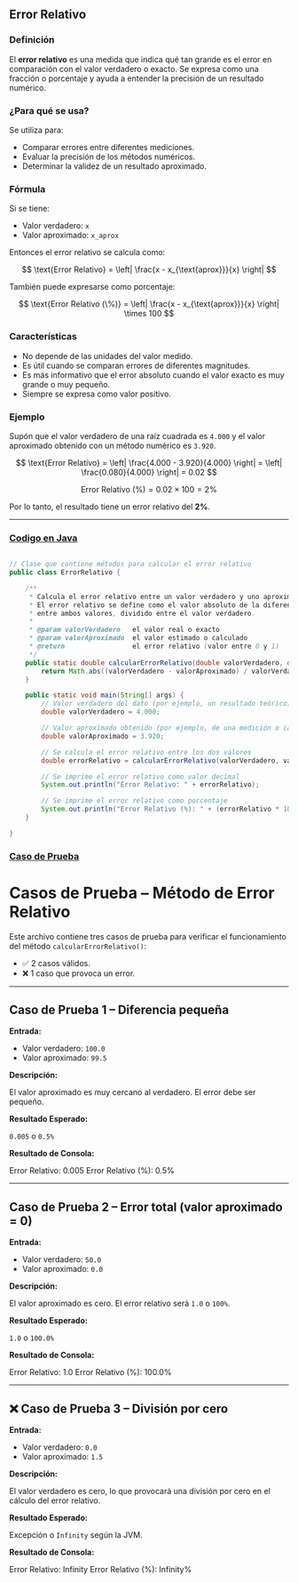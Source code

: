## Error Relativo

### Definición
El **error relativo** es una medida que indica qué tan grande es el error en comparación con el valor verdadero o exacto. Se expresa como una fracción o porcentaje y ayuda a entender la precisión de un resultado numérico.

### ¿Para qué se usa?
Se utiliza para:
- Comparar errores entre diferentes mediciones.
- Evaluar la precisión de los métodos numéricos.
- Determinar la validez de un resultado aproximado.

### Fórmula

Si se tiene:
- Valor verdadero: `x`
- Valor aproximado: `x_aprox`

Entonces el error relativo se calcula como:

$$
\text{Error Relativo} = \left| \frac{x - x_{\text{aprox}}}{x} \right|
$$

También puede expresarse como porcentaje:

$$
\text{Error Relativo (\%)} = \left| \frac{x - x_{\text{aprox}}}{x} \right| \times 100
$$

### Características
- No depende de las unidades del valor medido.
- Es útil cuando se comparan errores de diferentes magnitudes.
- Es más informativo que el error absoluto cuando el valor exacto es muy grande o muy pequeño.
- Siempre se expresa como valor positivo.

### Ejemplo

Supón que el valor verdadero de una raíz cuadrada es `4.000` y el valor aproximado obtenido con un método numérico es `3.920`.

$$
\text{Error Relativo} = \left| \frac{4.000 - 3.920}{4.000} \right| = \left| \frac{0.080}{4.000} \right| = 0.02
$$

$$
\text{Error Relativo (\%)} = 0.02 \times 100 = 2\%
$$

Por lo tanto, el resultado tiene un error relativo del **2%**.

---

### [Codigo en Java](ErrorRelativo.java)

```java

// Clase que contiene métodos para calcular el error relativo
public class ErrorRelativo {

    /**
     * Calcula el error relativo entre un valor verdadero y uno aproximado.
     * El error relativo se define como el valor absoluto de la diferencia
     * entre ambos valores, dividido entre el valor verdadero.
     *
     * @param valorVerdadero   el valor real o exacto
     * @param valorAproximado  el valor estimado o calculado
     * @return                 el error relativo (valor entre 0 y 1)
     */
    public static double calcularErrorRelativo(double valorVerdadero, double valorAproximado) {
        return Math.abs((valorVerdadero - valorAproximado) / valorVerdadero);
    }

    public static void main(String[] args) {
        // Valor verdadero del dato (por ejemplo, un resultado teórico)
        double valorVerdadero = 4.000;

        // Valor aproximado obtenido (por ejemplo, de una medición o cálculo)
        double valorAproximado = 3.920;

        // Se calcula el error relativo entre los dos valores
        double errorRelativo = calcularErrorRelativo(valorVerdadero, valorAproximado);

        // Se imprime el error relativo como valor decimal
        System.out.println("Error Relativo: " + errorRelativo);

        // Se imprime el error relativo como porcentaje
        System.out.println("Error Relativo (%): " + (errorRelativo * 100) + "%");
    }

}

```

### [Caso de Prueba](Casos_de_Prueba) 

# Casos de Prueba – Método de Error Relativo

Este archivo contiene tres casos de prueba para verificar el funcionamiento del método `calcularErrorRelativo()`:

- ✅ 2 casos válidos.
- ❌ 1 caso que provoca un error.

---

## Caso de Prueba 1 – Diferencia pequeña

**Entrada:**

- Valor verdadero: `100.0`
- Valor aproximado: `99.5`

**Descripción:**

El valor aproximado es muy cercano al verdadero. El error debe ser pequeño.

**Resultado Esperado:**

`0.005` o `0.5%`

**Resultado de Consola:**

Error Relativo: 0.005
Error Relativo (%): 0.5%

---

## Caso de Prueba 2 – Error total (valor aproximado = 0)

**Entrada:**

- Valor verdadero: `50.0`
- Valor aproximado: `0.0`

**Descripción:**

El valor aproximado es cero. El error relativo será `1.0` o `100%`.

**Resultado Esperado:**

`1.0` o `100.0%`

**Resultado de Consola:**

Error Relativo: 1.0
Error Relativo (%): 100.0%


---

## ❌ Caso de Prueba 3 – División por cero

**Entrada:**

- Valor verdadero: `0.0`
- Valor aproximado: `1.5`

**Descripción:**

El valor verdadero es cero, lo que provocará una división por cero en el cálculo del error relativo.

**Resultado Esperado:**

Excepción o `Infinity` según la JVM.

**Resultado de Consola:**

Error Relativo: Infinity
Error Relativo (%): Infinity%

